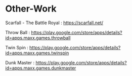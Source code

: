 # Other-Work


Scarfall - The Battle Royal : 
https://scarfall.net/

Throw Ball : 
https://play.google.com/store/apps/details?id=apps.maxx.games.throwball

Twin Spin : 
https://play.google.com/store/apps/details?id=apps.maxx.games.twinspin

Dunk Master : 
https://play.google.com/store/apps/details?id=apps.maxx.games.dunkmaster
